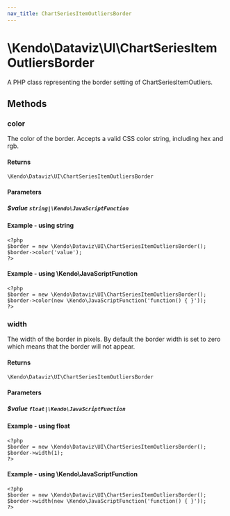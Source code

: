 ```yaml
---
nav_title: ChartSeriesItemOutliersBorder
---
```


# \Kendo\Dataviz\UI\ChartSeriesItemOutliersBorder

A PHP class representing the border setting of ChartSeriesItemOutliers.


## Methods

### color
The color of the border. Accepts a valid CSS color string, including hex and rgb.

#### Returns
`\Kendo\Dataviz\UI\ChartSeriesItemOutliersBorder`

#### Parameters

##### $value `string|\Kendo\JavaScriptFunction`



#### Example  - using string
    <?php
    $border = new \Kendo\Dataviz\UI\ChartSeriesItemOutliersBorder();
    $border->color('value');
    ?>

#### Example  - using \Kendo\JavaScriptFunction
    <?php
    $border = new \Kendo\Dataviz\UI\ChartSeriesItemOutliersBorder();
    $border->color(new \Kendo\JavaScriptFunction('function() { }'));
    ?>

### width
The width of the border in pixels. By default the border width is set to zero which means that the border will not appear.

#### Returns
`\Kendo\Dataviz\UI\ChartSeriesItemOutliersBorder`

#### Parameters

##### $value `float|\Kendo\JavaScriptFunction`



#### Example  - using float
    <?php
    $border = new \Kendo\Dataviz\UI\ChartSeriesItemOutliersBorder();
    $border->width(1);
    ?>

#### Example  - using \Kendo\JavaScriptFunction
    <?php
    $border = new \Kendo\Dataviz\UI\ChartSeriesItemOutliersBorder();
    $border->width(new \Kendo\JavaScriptFunction('function() { }'));
    ?>

